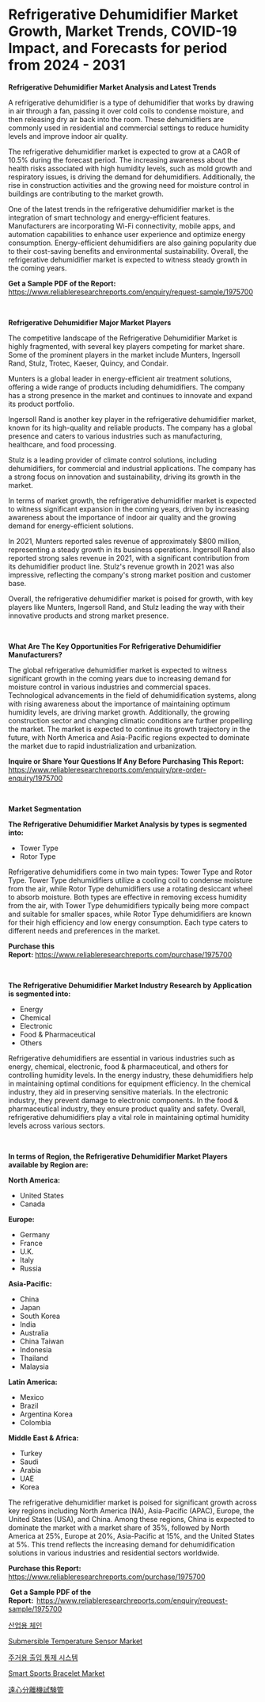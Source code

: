 <p><h1>Refrigerative Dehumidifier Market Growth, Market Trends, COVID-19 Impact, and Forecasts for period from 2024 - 2031</h1></p><p><strong>Refrigerative Dehumidifier Market Analysis and Latest Trends</strong></p>
<p><p>A refrigerative dehumidifier is a type of dehumidifier that works by drawing in air through a fan, passing it over cold coils to condense moisture, and then releasing dry air back into the room. These dehumidifiers are commonly used in residential and commercial settings to reduce humidity levels and improve indoor air quality.</p><p>The refrigerative dehumidifier market is expected to grow at a CAGR of 10.5% during the forecast period. The increasing awareness about the health risks associated with high humidity levels, such as mold growth and respiratory issues, is driving the demand for dehumidifiers. Additionally, the rise in construction activities and the growing need for moisture control in buildings are contributing to the market growth.</p><p>One of the latest trends in the refrigerative dehumidifier market is the integration of smart technology and energy-efficient features. Manufacturers are incorporating Wi-Fi connectivity, mobile apps, and automation capabilities to enhance user experience and optimize energy consumption. Energy-efficient dehumidifiers are also gaining popularity due to their cost-saving benefits and environmental sustainability. Overall, the refrigerative dehumidifier market is expected to witness steady growth in the coming years.</p></p>
<p><strong>Get a Sample PDF of the Report:&nbsp;</strong> <a href="https://www.reliableresearchreports.com/enquiry/request-sample/1975700">https://www.reliableresearchreports.com/enquiry/request-sample/1975700</a></p>
<p>&nbsp;</p>
<p><strong>Refrigerative Dehumidifier Major Market Players</strong></p>
<p><p>The competitive landscape of the Refrigerative Dehumidifier Market is highly fragmented, with several key players competing for market share. Some of the prominent players in the market include Munters, Ingersoll Rand, Stulz, Trotec, Kaeser, Quincy, and Condair. </p><p>Munters is a global leader in energy-efficient air treatment solutions, offering a wide range of products including dehumidifiers. The company has a strong presence in the market and continues to innovate and expand its product portfolio.</p><p>Ingersoll Rand is another key player in the refrigerative dehumidifier market, known for its high-quality and reliable products. The company has a global presence and caters to various industries such as manufacturing, healthcare, and food processing.</p><p>Stulz is a leading provider of climate control solutions, including dehumidifiers, for commercial and industrial applications. The company has a strong focus on innovation and sustainability, driving its growth in the market.</p><p>In terms of market growth, the refrigerative dehumidifier market is expected to witness significant expansion in the coming years, driven by increasing awareness about the importance of indoor air quality and the growing demand for energy-efficient solutions.</p><p>In 2021, Munters reported sales revenue of approximately $800 million, representing a steady growth in its business operations. Ingersoll Rand also reported strong sales revenue in 2021, with a significant contribution from its dehumidifier product line. Stulz's revenue growth in 2021 was also impressive, reflecting the company's strong market position and customer base.</p><p>Overall, the refrigerative dehumidifier market is poised for growth, with key players like Munters, Ingersoll Rand, and Stulz leading the way with their innovative products and strong market presence.</p></p>
<p>&nbsp;</p>
<p><strong>What Are The Key Opportunities For Refrigerative Dehumidifier Manufacturers?</strong></p>
<p><p>The global refrigerative dehumidifier market is expected to witness significant growth in the coming years due to increasing demand for moisture control in various industries and commercial spaces. Technological advancements in the field of dehumidification systems, along with rising awareness about the importance of maintaining optimum humidity levels, are driving market growth. Additionally, the growing construction sector and changing climatic conditions are further propelling the market. The market is expected to continue its growth trajectory in the future, with North America and Asia-Pacific regions expected to dominate the market due to rapid industrialization and urbanization.</p></p>
<p><strong>Inquire or Share Your Questions If Any Before Purchasing This Report:</strong> <a href="https://www.reliableresearchreports.com/enquiry/pre-order-enquiry/1975700">https://www.reliableresearchreports.com/enquiry/pre-order-enquiry/1975700</a></p>
<p>&nbsp;</p>
<p><strong>Market Segmentation</strong></p>
<p><strong>The Refrigerative Dehumidifier Market Analysis by types is segmented into:</strong></p>
<p><ul><li>Tower Type</li><li>Rotor Type</li></ul></p>
<p><p>Refrigerative dehumidifiers come in two main types: Tower Type and Rotor Type. Tower Type dehumidifiers utilize a cooling coil to condense moisture from the air, while Rotor Type dehumidifiers use a rotating desiccant wheel to absorb moisture. Both types are effective in removing excess humidity from the air, with Tower Type dehumidifiers typically being more compact and suitable for smaller spaces, while Rotor Type dehumidifiers are known for their high efficiency and low energy consumption. Each type caters to different needs and preferences in the market.</p></p>
<p><strong>Purchase this Report:&nbsp;</strong><a href="https://www.reliableresearchreports.com/purchase/1975700">https://www.reliableresearchreports.com/purchase/1975700</a></p>
<p>&nbsp;</p>
<p><strong>The Refrigerative Dehumidifier Market Industry Research by Application is segmented into:</strong></p>
<p><ul><li>Energy</li><li>Chemical</li><li>Electronic</li><li>Food & Pharmaceutical</li><li>Others</li></ul></p>
<p><p>Refrigerative dehumidifiers are essential in various industries such as energy, chemical, electronic, food & pharmaceutical, and others for controlling humidity levels. In the energy industry, these dehumidifiers help in maintaining optimal conditions for equipment efficiency. In the chemical industry, they aid in preserving sensitive materials. In the electronic industry, they prevent damage to electronic components. In the food & pharmaceutical industry, they ensure product quality and safety. Overall, refrigerative dehumidifiers play a vital role in maintaining optimal humidity levels across various sectors.</p></p>
<p>&nbsp;</p>
<p><strong>In terms of Region, the Refrigerative Dehumidifier Market Players available by Region are:</strong></p>
<p>
    <p> <strong> North America: </strong>
        <ul>
            <li>United States</li>
            <li>Canada</li>
        </ul>
        </p> 
    <p> <strong> Europe: </strong>
        <ul>
            <li>Germany</li>
            <li>France</li>
            <li>U.K.</li>
            <li>Italy</li>
            <li>Russia</li>
        </ul>
        </p> 
    <p> <strong> Asia-Pacific: </strong>
        <ul>
            <li>China</li>
            <li>Japan</li>
            <li>South Korea</li>
            <li>India</li>
            <li>Australia</li>
            <li>China Taiwan</li>
            <li>Indonesia</li>
            <li>Thailand</li>
            <li>Malaysia</li>
        </ul>
        </p> 
    <p> <strong> Latin America: </strong>
        <ul>
            <li>Mexico</li>
            <li>Brazil</li>
            <li>Argentina Korea</li>
            <li>Colombia</li>
        </ul>
        </p> 
    <p> <strong> Middle East & Africa: </strong>
        <ul>
            <li>Turkey</li>
            <li>Saudi</li>
            <li>Arabia</li>
            <li>UAE</li>
            <li>Korea</li>
        </ul>
    </p>
    </p>
<p><p>The refrigerative dehumidifier market is poised for significant growth across key regions including North America (NA), Asia-Pacific (APAC), Europe, the United States (USA), and China. Among these regions, China is expected to dominate the market with a market share of 35%, followed by North America at 25%, Europe at 20%, Asia-Pacific at 15%, and the United States at 5%. This trend reflects the increasing demand for dehumidification solutions in various industries and residential sectors worldwide.</p></p>
<p><strong>Purchase this Report: </strong><a href="https://www.reliableresearchreports.com/purchase/1975700">https://www.reliableresearchreports.com/purchase/1975700</a></p>
<p>&nbsp;<strong>Get a Sample PDF of the Report:&nbsp;&nbsp;</strong><a href="https://www.reliableresearchreports.com/enquiry/request-sample/1975700">https://www.reliableresearchreports.com/enquiry/request-sample/1975700</a></p>
<p><strong></strong></p>
<p><p><a href="https://medium.com/@vlcostes/%EC%82%B0%EC%97%85-%EC%B2%B4%EC%9D%B8-%EC%8B%9C%EC%9E%A5-2031%EB%85%84%EA%B9%8C%EC%A7%80%EC%9D%98-%EB%8F%99%ED%96%A5-%EC%98%88%EC%B8%A1-%EB%B0%8F-%EA%B2%BD%EC%9F%81-%EB%B6%84%EC%84%9D-49271e11e33b">산업용 체인</a></p><p><a href="https://github.com/mauripalmi/Market-Research-Report-List-2/blob/main/submersible-temperature-sensor-market.md">Submersible Temperature Sensor Market</a></p><p><a href="https://medium.com/@lioneljeyrde454564576/%EC%A3%BC%EA%B1%B0%EC%9A%A9-%EC%B6%9C%EC%9E%85-%ED%86%B5%EC%A0%9C-%EC%8B%9C%EC%8A%A4%ED%85%9C-%EC%8B%9C%EC%9E%A5-%EB%B6%84%EC%84%9D-%EB%B0%8F-%EA%B8%B0%EA%B0%84%EB%B3%84-%ED%81%AC%EA%B8%B0-%EC%98%88%EC%B8%A1-2024%EB%85%84%EB%B6%80%ED%84%B0-2031%EB%85%84%EA%B9%8C%EC%A7%80-6e4a4fc8ecae">주거용 출입 통제 시스템</a></p><p><a href="https://github.com/nicoletavirag/Market-Research-Report-List-2/blob/main/smart-sports-bracelet-market.md">Smart Sports Bracelet Market</a></p><p><a href="https://medium.com/@cielostamm/%E9%81%A0%E5%BF%83%E6%A9%9F%E3%83%86%E3%82%B9%E3%83%88%E7%AE%A1%E5%B8%82%E5%A0%B4%E5%B1%95%E6%9C%9B-%E6%A5%AD%E7%95%8C%E3%81%AE%E6%A6%82%E8%A6%81%E3%81%A8%E4%BA%88%E6%B8%AC-2024%E5%B9%B4%E3%81%8B%E3%82%892031%E5%B9%B4-f04da1bf4bc5">遠心分離機試験管</a></p></p>